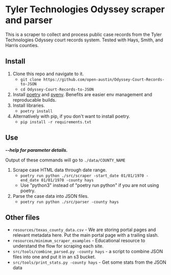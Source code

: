 # Tyler Technologies Odyssey scraper and parser

This is a scraper to collect and process public case records from the Tyler Technologies Odyssey court records system. Tested with Hays, Smith, and Harris counties.

## Install

1. Clone this repo and navigate to it.
   - `git clone https://github.com/open-austin/Odyssey-Court-Records-to-JSON`
   - `cd Odyssey-Court-Records-to-JSON`
1. Install [poetry](https://python-poetry.org/docs/#installation) and [pyenv](https://github.com/pyenv/pyenv#installation). Benefits are easier env management and reproducable builds.
1. Install libraries.
   - `poetry install`
1. Alternatively with pip, if you don't want to install poetry.
   - `pip install -r requirements.txt`

## Use

_**--help for parameter details.**_

Output of these commands will go to `./data/COUNTY_NAME`

1. Scrape case HTML data through date range.
   - `poetry run python ./src/scraper -start_date 01/01/1970 -end_date 01/01/1970 -county hays`
   - Use "python3" instead of "poetry run python" if you are not using poetry.
1. Parse the case data into JSON files.
   - `poetry run python ./src/parser -county hays`

## Other files

- `resources/texas_county_data.csv` - We are storing portal pages and relevant metadata here. Put the main portal page with a trailing slash.
- `resources/minimum_scraper_examples` - Educational resource to understand the flow for scraping each site.
- `src/tools/combine_parsed.py -county hays` - a script to combine JSON files into one and put it in an s3 bucket.
- `src/tools/print_stats.py -county hays` - Get some stats from the JSON data
